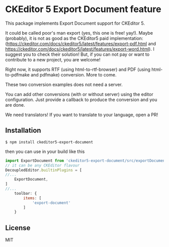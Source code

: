 CKEditor 5 Export Document feature
============================

This package implements Export Document support for CKEditor 5.

It could be called poor's man export (yes, this one is free! yay!). 
Maybe (probably), it is not as good as the CKEditor5 paid implementation:
 (https://ckeditor.com/docs/ckeditor5/latest/features/export-pdf.html and 
https://ckeditor.com/docs/ckeditor5/latest/features/export-word.html). 
I suggest you to check their solution!
But, if you can not pay or want to contribute to a new project, you are welcome! 

Right now, it supports RTF (using html-to-rtf-browser) and PDF (using html-to-pdfmake and pdfmake) conversion. More to come.

These two conversion examples does not need a server.  

You can add other conversions (with or without server) using the editor configuration. 
Just provide a callback to produce the conversion and you are done.

We need translators! If you want to translate to your language, open a PR!

## Installation
```shell script
$ npm install ckeditor5-export-document
```

then you can use in your build like this

```javascript
import ExportDocument from 'ckeditor5-export-document/src/exportDocument';
// it can be any CKEditor flavour
DecoupledEditor.builtinPlugins = [
//...
	ExportDocument,
]
//...
	toolbar: {
		items: [
			'export-document'
        ]
    }
```

## License

MIT
